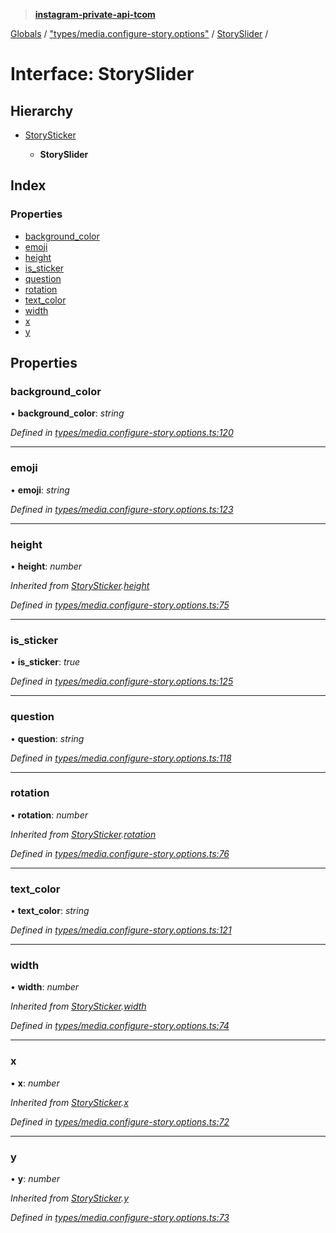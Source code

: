 > **[instagram-private-api-tcom](../README.md)**

[Globals](../README.md) / ["types/media.configure-story.options"](../modules/_types_media_configure_story_options_.md) / [StorySlider](_types_media_configure_story_options_.storyslider.md) /

# Interface: StorySlider

## Hierarchy

* [StorySticker](_types_media_configure_story_options_.storysticker.md)

  * **StorySlider**

## Index

### Properties

* [background_color](_types_media_configure_story_options_.storyslider.md#background_color)
* [emoji](_types_media_configure_story_options_.storyslider.md#emoji)
* [height](_types_media_configure_story_options_.storyslider.md#height)
* [is_sticker](_types_media_configure_story_options_.storyslider.md#is_sticker)
* [question](_types_media_configure_story_options_.storyslider.md#question)
* [rotation](_types_media_configure_story_options_.storyslider.md#rotation)
* [text_color](_types_media_configure_story_options_.storyslider.md#text_color)
* [width](_types_media_configure_story_options_.storyslider.md#width)
* [x](_types_media_configure_story_options_.storyslider.md#x)
* [y](_types_media_configure_story_options_.storyslider.md#y)

## Properties

###  background_color

• **background_color**: *string*

*Defined in [types/media.configure-story.options.ts:120](https://github.com/cuonglnhust/instagram-private-api-tcom/blob/3e16058/src/types/media.configure-story.options.ts#L120)*

___

###  emoji

• **emoji**: *string*

*Defined in [types/media.configure-story.options.ts:123](https://github.com/cuonglnhust/instagram-private-api-tcom/blob/3e16058/src/types/media.configure-story.options.ts#L123)*

___

###  height

• **height**: *number*

*Inherited from [StorySticker](_types_media_configure_story_options_.storysticker.md).[height](_types_media_configure_story_options_.storysticker.md#height)*

*Defined in [types/media.configure-story.options.ts:75](https://github.com/cuonglnhust/instagram-private-api-tcom/blob/3e16058/src/types/media.configure-story.options.ts#L75)*

___

###  is_sticker

• **is_sticker**: *true*

*Defined in [types/media.configure-story.options.ts:125](https://github.com/cuonglnhust/instagram-private-api-tcom/blob/3e16058/src/types/media.configure-story.options.ts#L125)*

___

###  question

• **question**: *string*

*Defined in [types/media.configure-story.options.ts:118](https://github.com/cuonglnhust/instagram-private-api-tcom/blob/3e16058/src/types/media.configure-story.options.ts#L118)*

___

###  rotation

• **rotation**: *number*

*Inherited from [StorySticker](_types_media_configure_story_options_.storysticker.md).[rotation](_types_media_configure_story_options_.storysticker.md#rotation)*

*Defined in [types/media.configure-story.options.ts:76](https://github.com/cuonglnhust/instagram-private-api-tcom/blob/3e16058/src/types/media.configure-story.options.ts#L76)*

___

###  text_color

• **text_color**: *string*

*Defined in [types/media.configure-story.options.ts:121](https://github.com/cuonglnhust/instagram-private-api-tcom/blob/3e16058/src/types/media.configure-story.options.ts#L121)*

___

###  width

• **width**: *number*

*Inherited from [StorySticker](_types_media_configure_story_options_.storysticker.md).[width](_types_media_configure_story_options_.storysticker.md#width)*

*Defined in [types/media.configure-story.options.ts:74](https://github.com/cuonglnhust/instagram-private-api-tcom/blob/3e16058/src/types/media.configure-story.options.ts#L74)*

___

###  x

• **x**: *number*

*Inherited from [StorySticker](_types_media_configure_story_options_.storysticker.md).[x](_types_media_configure_story_options_.storysticker.md#x)*

*Defined in [types/media.configure-story.options.ts:72](https://github.com/cuonglnhust/instagram-private-api-tcom/blob/3e16058/src/types/media.configure-story.options.ts#L72)*

___

###  y

• **y**: *number*

*Inherited from [StorySticker](_types_media_configure_story_options_.storysticker.md).[y](_types_media_configure_story_options_.storysticker.md#y)*

*Defined in [types/media.configure-story.options.ts:73](https://github.com/cuonglnhust/instagram-private-api-tcom/blob/3e16058/src/types/media.configure-story.options.ts#L73)*